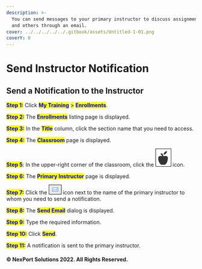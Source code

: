 ```yaml
---
description: >-
  You can send messages to your primary instructor to discuss assignment queries
  and others through an email.
cover: ../../../../../.gitbook/assets/Untitled-1-01.png
coverY: 0
---
```


# Send Instructor Notification

## Send a Notification to the Instructor

<mark style="color:blue;">**Step 1:**</mark> Click <mark style="color:blue;">**My Training**</mark> <mark style="color:blue;"></mark><mark style="color:blue;">></mark> <mark style="color:blue;"></mark><mark style="color:blue;">**Enrollments**</mark>.

<mark style="color:blue;">**Step 2:**</mark>  The <mark style="color:blue;">**Enrollments**</mark> listing page is displayed.

<mark style="color:blue;">**Step 3:**</mark>  In the <mark style="color:blue;">**Title**</mark> column, click the section name that you need to access.

<mark style="color:blue;">**Step 4:**</mark>  The <mark style="color:blue;">**Classroom**</mark> <mark style="color:blue;"></mark><mark style="color:blue;"></mark> page is displayed.

<mark style="color:blue;">**Step 5**</mark>:  In the upper-right corner of the classroom, click the ![](/.gitbook/assets/Instructor_icon.png) icon.

<mark style="color:blue;">**Step 6:**</mark>  The <mark style="color:blue;">**Primary Instructor**</mark> page is displayed.

<mark style="color:blue;">**Step 7:**</mark>  Click the ![](/.gitbook/assets/Email.png) icon next to the name of the primary instructor to whom you need to send a notification.

<mark style="color:blue;">**Step 8:**</mark>  The <mark style="color:blue;">**Send Email**</mark> dialog is displayed.

<mark style="color:blue;">**Step 9:**</mark>  Type the required information.

<mark style="color:blue;">**Step 10:**</mark>  Click <mark style="color:blue;">**Send**</mark>.

<mark style="color:blue;">**Step 11:**</mark>  A notification is sent to the primary instructor.

#### © NexPort Solutions 2022. All Rights Reserved.
